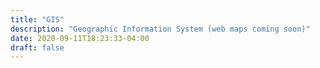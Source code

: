 ```yaml
---
title: "GIS"
description: "Geographic Information System (web maps coming soon)" 
date: 2020-09-11T18:23:33-04:00
draft: false
---
```


